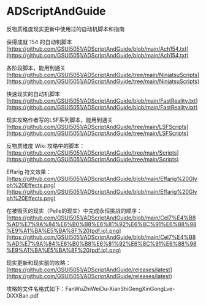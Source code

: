 # ADScriptAndGuide
反物质维度现实更新中使用过的自动机脚本和指南

获得成就 154 的自动机脚本
[https://github.com/GSUI5051/ADScriptAndGuide/blob/main/Ach154.txt](https://github.com/GSUI5051/ADScriptAndGuide/blob/main/Ach154.txt)

各阶段脚本，能用到通关
[https://github.com/GSUI5051/ADScriptAndGuide/tree/main/NinjatsuScripts](https://github.com/GSUI5051/ADScriptAndGuide/tree/main/NinjatsuScripts)

快速现实的自动机脚本
[https://github.com/GSUI5051/ADScriptAndGuide/blob/main/FastReality.txt](https://github.com/GSUI5051/ADScriptAndGuide/blob/main/FastReality.txt)

现实攻略作者写的LSF系列脚本，能用到通关
[https://github.com/GSUI5051/ADScriptAndGuide/tree/main/LSFScripts](https://github.com/GSUI5051/ADScriptAndGuide/tree/main/LSFScripts)

反物质维度 Wiki 攻略中的脚本：[https://github.com/GSUI5051/ADScriptAndGuide/tree/main/Scripts](https://github.com/GSUI5051/ADScriptAndGuide/tree/main/Scripts)

Effarig 符文效果：
[https://github.com/GSUI5051/ADScriptAndGuide/blob/main/Effarig%20Glyph%20Effects.png](https://github.com/GSUI5051/ADScriptAndGuide/blob/main/Effarig%20Glyph%20Effects.png)

在被毁灭的现实（Pelle的现实）中完成永恒挑战的顺序：
[https://github.com/GSUI5051/ADScriptAndGuide/blob/main/Cel7%E4%B8%AD%E7%9A%84%E6%B0%B8%E6%81%92%E6%8C%91%E6%88%98%E9%A1%BA%E5%BA%8F%20(pdf.io).png](https://github.com/GSUI5051/ADScriptAndGuide/blob/main/Cel7%E4%B8%AD%E7%9A%84%E6%B0%B8%E6%81%92%E6%8C%91%E6%88%98%E9%A1%BA%E5%BA%8F%20(pdf.io).png)

现实更新和现实前的攻略：[https://github.com/GSUI5051/ADScriptAndGuide/releases/latest](https://github.com/GSUI5051/ADScriptAndGuide/releases/latest)

攻略的文件名格式如下：FanWuZhiWeiDu-XianShiGengXinGongLve-DiXXBan.pdf

